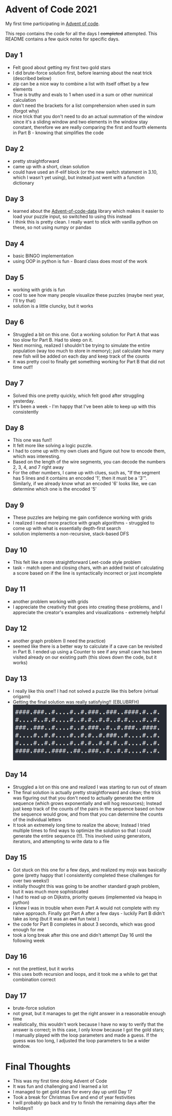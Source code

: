 # Advent of Code 2021

My first time participating in [Advent of code](https://adventofcode.com/2021).

This repo contains the code for all the days I ~~completed~~ attempted. This README contains a few quick notes for specific days.

## Day 1
- Felt good about getting my first two gold stars
- I did brute-force solution first, before learning about the neat trick (described below)
- zip can be a nice way to combine a list with itself offset by a few elements
- True is truthy and evals to 1 when used in a sum or other numirical calculation
- don't need the brackets for a list comprehension when used in sum (forgot why)
- nice trick that you don't need to do an actual summation of the window since it's a sliding window and two
elements in the window stay constant, therefore we are really comparing the first and fourth elements in Part B - knowing that simplifies the code 

## Day 2
- pretty straightforward
- came up with a short, clean solution
- could have used an if-elif block (or the new switch statement in 3.10, which I wasn't yet using), but instead just went with a function dictionary

## Day 3
- learned about the [Advent-of-code-data](https://github.com/wimglenn/advent-of-code-data) library which makes it easier to load your puzzle input, so switched to using this instead
- I think this is pretty clean. I really want to stick with vanilla python on these, so not using numpy or pandas

## Day 4
- basic BINGO implementation
- using OOP in python is fun - Board class does most of the work

## Day 5
- working with grids is fun
- cool to see how many people visualize these puzzles (maybe next year, I'll try that)
- solution is a little cluncky, but it works

## Day 6
- Struggled a bit on this one. Got a working solution for Part A that was too slow for Part B. Had to sleep on it.
- Next morning, realized I shouldn't be trying to simulate the entire population (way too much to store in memory); just calculate how many new fish will be added on each day and keep track of the counts
- it was pretty cool to finally get something working for Part B that did not time out!!

## Day 7
- Solved this one pretty quickly, which felt good after struggling yesterday. 
- It's been a week - I'm happy that I've been able to keep up with this consistently

## Day 8
- This one was fun!!
- It felt more like solving a logic puzzle.
- I had to come up with my own clues and figure out how to encode them, which was interesting.
- Based on the length of the wire segments, you can decode the numbers 2, 3, 4, and 7 right away
- For the other numbers, I came up with clues, such as, "If the segment has 5 lines and it contains an encoded '1', then it must be a '3'". Similarly, if we already know what an encoded '6' looks like, we can determine which one is the encoded '5'

## Day 9
- These puzzles are helping me gain confidence working with grids
- I realized I need more practice with graph algorithms - struggled to come up with what is essentially depth-first search 
- solution implements a non-recursive, stack-based DFS

## Day 10
- This felt like a more straightforward Leet-code style problem
- task - match open and closing chars, with an added twist of calculating a score based on if the line is syntactically incorrect or just incomplete

## Day 11
- another problem working with grids
- I appreciate the creativity that goes into creating these problems, and I appreciate the creator's examples and visualizations - extremely helpful

## Day 12
- another graph problem (I need the practice)
- seemed like there is a better way to calculate if a cave can be revisited in Part B. I ended up using a Counter to see if any small cave has been visited already on our existing path (this slows down the code, but it works)

## Day 13
- I really like this one!! I had not solved a puzzle like this before (virtual origami)
- Getting the final solution was really satisfying!! (EBLUBRFH)
  ![My Solution](docs/images/aoc2021_day13.png)

## Day 14
- Struggled a lot on this one and realized I was starting to run out of steam
- The final solution is actually pretty straightforward and clean; the trick was figuring out that you don't need to actually generate the entire sequence (which grows exponentially and will hog resources); Instead just keep track of the counts of the pairs in the sequence based on how the sequence would grow, and from that you can determine the counts of the individual letters
- It took an extremely long time to realize the above; Instead I tried multiple times to find ways to optimize the solution so that I could generate the entire sequence (!!). This involved using generators, iterators, and attempting to write data to a file

## Day 15
- Got stuck on this one for a few days, and realized my mojo was basically gone (pretty happy that I consistently completed these challenges for over two weeks!)
- initially thought this was going to be another standard graph problem, but it was much more sophisticated
- I had to read up on Dijkstra, priority queues (implemented via heapq in python)
- I knew I was in trouble when even Part A would not complete with my naive approach. Finally got Part A after a few days - luckily Part B didn't take as long (but it was an ~~evil~~ fun twist )
- the code for Part B completes in about 3 seconds, which was good enough for me
- took a long break after this one and didn't attempt Day 16 until the following week

## Day 16
- not the prettiest, but it works
- this uses both recursion and loops, and it took me a while to get that combination correct
    
## Day 17
- brute-force solution
- not great, but it manages to get the right answer in a reasonable enough time
- realistically, this wouldn't work because I have no way to verify that the answer is correct; in this case, I only know because I got the gold stars; I manually played with the loop parameters and made a guess. If the guess was too long, I adjusted the loop parameters to be a wider window.


# Final Thoughts

- This was my first time doing Advent of Code
- It was fun and challenging and I learned a lot
- I managed to get gold stars for every day up until Day 17
- Took a break for Christmas Eve and end of year festivities
- I will probably go back and try to finish the remaining days after the holidays!!